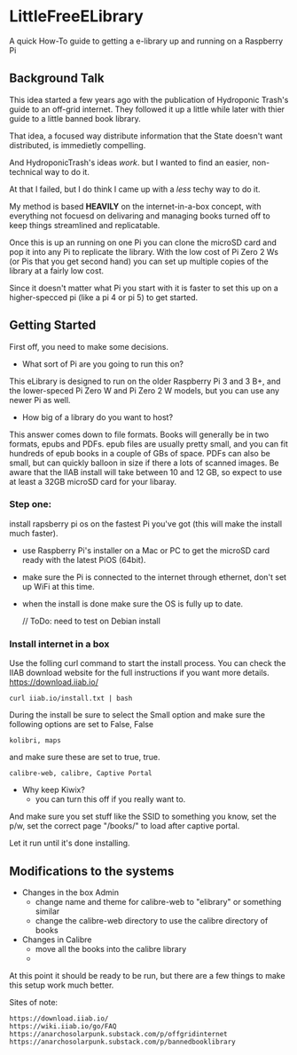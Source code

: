 # LittleFreeELibrary


A quick How-To guide to getting a e-library up and running on a Raspberry Pi

## Background Talk

This idea started a few years ago with the publication of Hydroponic Trash's guide to an off-grid internet. They followed it up a little while later with thier guide to a little banned book library.

That idea, a focused way distribute information that the State doesn't want distributed, is immedietly compelling. 

And HydroponicTrash's ideas *work*. but I wanted to find an easier, non-technical way to do it. 

At that I failed, but I do think I came up with a *less* techy way to do it. 

My method is based **HEAVILY** on the internet-in-a-box concept, with everything not focuesd on delivaring and managing books turned off to keep things streamlined and replicatable. 

Once this is up an running on one Pi you can clone the microSD card and pop it into any Pi to replicate the library. With the low cost of Pi Zero 2 Ws (or Pis that you get second hand) you can set up multiple copies of the library at a fairly low cost. 

Since it doesn't matter what Pi you start with it is faster to set this up on a higher-specced pi (like a pi 4 or pi 5) to get started. 

## Getting Started

First off, you need to make some decisions. 

- What sort of Pi are you going to run this on? 

This eLibrary is designed to run on the older Raspberry Pi 3 and 3 B+, and the lower-speced Pi Zero W and Pi Zero 2 W models, but you can use any newer Pi as well. 

- How big of a library do you want to host?

This answer comes down to file formats. Books will generally be in two formats, epubs and PDFs. 
epub files are usually pretty small, and you can fit hundreds of epub books in a couple of GBs of space. 
PDFs can also be small, but can quickly balloon in size if there a lots of scanned images. 
Be aware that the IIAB install will take between 10 and 12 GB, so expect to use at least a 32GB microSD card for your libaray. 

### Step one:
 install rapsberry pi os on the fastest Pi you've got (this will make the install much faster).
 - use Raspberry Pi's installer on a Mac or PC to get the microSD card ready with the latest PiOS (64bit). 
 - make sure the Pi is connected to the internet through ethernet, don't set up WiFi at this time. 
 - when the install is done make sure the OS is fully up to date. 

    // ToDo: need to test on Debian install


### Install internet in a box

Use the folling curl command to start the install process. 
You can check the IIAB download website for the full instructions if you want more details. 
https://download.iiab.io/


    curl iiab.io/install.txt | bash

During the install be sure to select the Small option and make sure the following options are set to False, False

    kolibri, maps

and make sure these are set to true, true.

    calibre-web, calibre, Captive Portal

- Why keep Kiwix? 
    - you can turn this off if you really want to.


And make sure you set stuff like the SSID to something you know, set the p/w, set the correct page "/books/" to load after captive portal.

Let it run until it's done installing.

## Modifications to the systems

- Changes in the box Admin
    - change name and theme for calibre-web to "elibrary" or something similar
    - change the calibre-web directory to use the calibre directory of books
- Changes in Calibre 
    - move all the books into the calibre library
    - 



At this point it should be ready to be run, but there are a few things to make this setup work much better.




Sites of note:

    https://download.iiab.io/
    https://wiki.iiab.io/go/FAQ
    https://anarchosolarpunk.substack.com/p/offgridinternet
    https://anarchosolarpunk.substack.com/p/bannedbooklibrary


